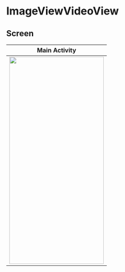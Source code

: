 # ImageViewVideoView

## Screen

| Main Activity |
| ------ |
|<img src= "https://user-images.githubusercontent.com/63645518/216299689-64259129-e5f2-4bb3-87fa-7bcc461939de.jpeg" width="250" height="550"/>|

